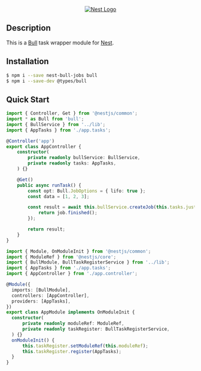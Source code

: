 <p align="center">
  <a href="http://nestjs.com/" target="blank"><img src="http://kamilmysliwiec.com/public/nest-logo.png#1" alt="Nest Logo" /></a>
</p>

## Description

This is a [Bull](https://github.com/OptimalBits/bull) task wrapper module for [Nest](https://github.com/nestjs/nest).

## Installation

```bash
$ npm i --save nest-bull-jobs bull
$ npm i --save-dev @types/bull
```

## Quick Start

```ts
import { Controller, Get } from '@nestjs/common';
import * as Bull from 'bull';
import { BullService } from '../lib';
import { AppTasks } from './app.tasks';

@Controller('app')
export class AppController {
    constructor(
        private readonly bullService: BullService,
        private readonly tasks: AppTasks,
    ) {}

    @Get()
    public async runTask() {
        const opt: Bull.JobOptions = { lifo: true };
        const data = [1, 2, 3];

        const result = await this.bullService.createJob(this.tasks.justATest, data, opt).then((job) => {
            return job.finished();
        });

        return result;
    }
}

import { Module, OnModuleInit } from '@nestjs/common';
import { ModuleRef } from '@nestjs/core';
import { BullModule, BullTaskRegisterService } from '../lib';
import { AppTasks } from './app.tasks';
import { AppController } from './app.controller';

@Module({
  imports: [BullModule],
  controllers: [AppController],
  providers: [AppTasks],
})
export class AppModule implements OnModuleInit {
  constructor(
      private readonly moduleRef: ModuleRef,
      private readonly taskRegister: BullTaskRegisterService,
  ) {}
  onModuleInit() {
      this.taskRegister.setModuleRef(this.moduleRef);
      this.taskRegister.register(AppTasks);
  }
}
```